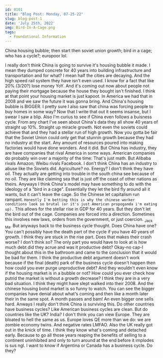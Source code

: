 ```yaml
---
id: 0101
title: "Blog Post: Monday, 07-25-22"
slug: blog-post-1
date: 'July 25th, 2022'
img: Bird-In-A-Cage.png
tags:
  - Foundational Information
---
```

<!-- bro I really need more pictures -->

China housing bubble; then start then soviet union growth; bird in a cage; who has a cycle?; europoor lol.

<!--more-->

I really don't think China is going to survive it's housing bubble it made. I mean they dumped concrete for 40 years into building infrastructure and transportation and for what? I mean half the cities are decaying. And the high speed rail system they have isn't even used. I know for a fact that like 20% (3/20?) lose money YoY. And it's coming out now about people not paying their mortgage because the house they bought isn't finished. I think at that point your housing market is just kapoot. In America we had that in 2008 and we saw the future it was gonna bring. And China's housing bubble is BIGGER. I pretty sure I also saw that china was forcing people to buy homes in some way? Now that I write that out it seems insanse, but I swear I saw a blip. Also I'm curius to see if China even follows a buisness cycle. From any chart I've seen about China's data they all show 40 years of straight up 10%. Straight up miracle growth. Not even the soviets could achieve that and they had a stellar run of high growth. Now you gotta be fair that the Soviet Union could only get that stunnin growth because they had no industry at the start. Any amount of resources poured into making factories would have done wonders. And it did. But China has industry, they are have companies that rival America in some ways. American companies do probably win over a majority of the time: That's just math. But Alibaba rivals Amazon; Weibu rivals Facebook. I don't think China has an industry to abuse like the Soviets did. Agriculture? no. Energy? I don't think they have oil. They actually are getting into trouble in the south china see because of no oil. They are like claiming sea that is just off the coast of other nations as theirs. Anyways I think China's model may have something to do with the ideology of a "bird in a cage". Essentially they let the bird fly around all it wants, but it can't leave the cage. So the Chinese let capitalism run rampant. ```Honestly I'm betting this is why the chinese worker conditions look so brutal (or it's just American propoganda i'm eating up).``` This allows for the stellar rise in GDP for 40 years. But they don't let the bird out of the cage. Companies are forced into a direction. Sometimes this involves new laws, orders from the government, or just coercion. <sub>Jack Ma</sub>. But anyways back to the business cycle thought. Does China have one? You can't possibly have the death part of the cycle if you have 40 years of growth. I think they are stuck in the rise part. Does that makes their crash worse? I don't think so? The only part you would have to look at is how much debt did they acrue and was it productive debt? Okay-no cap-I thought about this in the bathroom and came to the conclusion that it would be bad for them. I think the productive debt argument doesn't work because if the final (death) park of the business cycle doesn't happen then how could you ever purge unproductive debt? And they wouldn't even know if the housing market is in a bubble or not? How could you ever check how putrid the market is without a growth decrease? I think they are in a very bad situation. I think they might have slept walked into their 2008. And the chinese housing bond market is so funny to watch. You can see the bigger companies have denial about what's coming and then like a month later their in the same spot. A month passes and bam! An even bigger one sells hard. Anways I really don't think China is surviving this. Do other countries have business cycles? Like American business cycles are clean. But do countries like the UK? India? I don't think you can view Europe. They are bloated to hell the same as us. Europe loves QE more than we do: we are zombie economy twins. And negative rates LMFAO. Also the UK really got out in the knick of time. I think they know what's coming and detached early. Because to go all those years reaping the benefits of selling to a continent uninhibited and only to turn around at the end before it implodes is sus ngl. I want to know if Argentina or Canada has a business cycle. Do they?